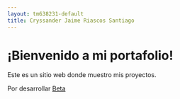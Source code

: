 ```yaml
---
layout: tm638231-default
title: Cryssander Jaime Riascos Santiago
---
```


# ¡Bienvenido a mi portafolio!
Este es un sitio web donde muestro mis proyectos.

Por desarrollar
[Beta](index2)
